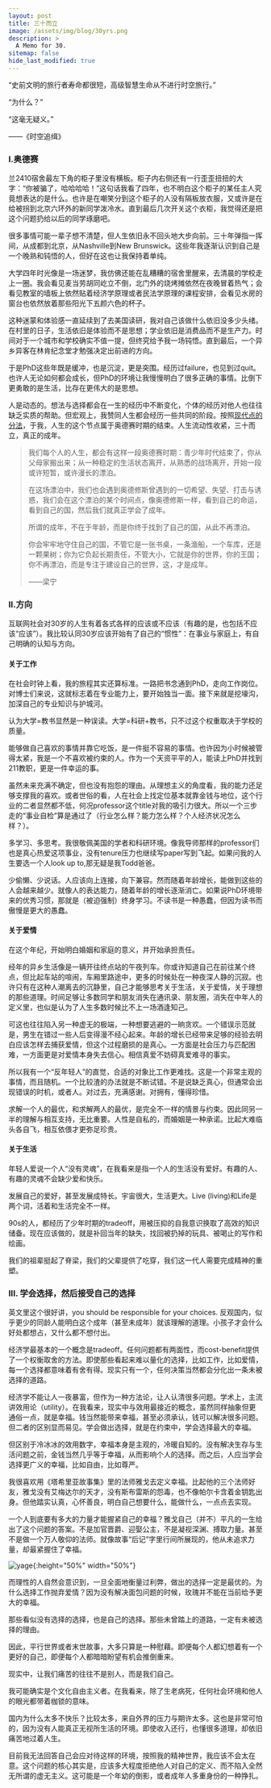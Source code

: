 ```yaml
---
layout: post
title: 三十而立
image: /assets/img/blog/30yrs.png
description: >
  A Memo for 30.
sitemap: false
hide_last_modified: true
---
```


“史前文明的旅行者寿命都很短，高级智慧生命从不进行时空旅行。”

 “为什么？”

 “这毫无疑义。”

——《时空追缉》

### I.奥德赛

兰2410宿舍最左下角的柜子里没有横板。柜子内右侧还有一行歪歪扭扭的大字：“你被骗了，哈哈哈哈！”这句话我看了四年，也不明白这个柜子的某任主人究竟想表达的是什么。也许是在嘲笑分到这个柜子的人没有隔板放衣服，又或许是在给被拐到北京六环外的新同学泼冷水。直到最后几次开关这个衣柜，我觉得还是把这个问题扔给以后的同学琢磨吧。

很多事情可能一辈子想不清楚，但人生依旧永不回头地大步向前。三十年弹指一挥间，从成都到北京，从Nashville到New Brunswick。这些年我逐渐认识到自己是一个晚熟和钝悟的人，但好在这也让我保持着单纯。

大学四年时光像是一场迷梦，我仿佛还能在乱糟糟的宿舍里醒来，去清晨的学校走上一圈。我会看见麦当劳胡同屹立不倒，北门外的烧烤摊依然在夜晚冒着热气；会看见教室的墙板上依然贴着经济学原理或者民法学原理的课程安排，会看见水房的窗台也依然放着那些阳光下五颜六色的杯子。

这种迷蒙和体验感一直延续到了去美国读研，我对自己该做什么依旧没多少头绪。在村里的日子，生活依旧是体验而不是思想；学业依旧是消费品而不是生产力。时间对于一个城市和学校确实不值一提，但终究给予我一场钝悟。直到最后，一个异乡异客在林肯纪念堂才勉强决定出前进的方向。

于是PhD这些年既是缓冲，也是沉淀，更是突围。经历过failure，也见到过quit。也许人无论如何都会成长，但PhD的环境让我慢慢明白了很多正确的事情。比倒下更勇敢的是生活，比存在更伟大的是思想。

人是动态的。想法与选择都会在一生的经历中不断变化，个体的经历对他人也往往缺乏实质的帮助。但宏观上，我赞同人生都会经历一些共同的阶段。按照[现代点的分法](https://www.nytimes.com/2007/10/09/opinion/09brooks.html)，于我，人生的这个节点属于奥德赛时期的结束。人生流动性收紧，三十而立，真正的成年。
 
>我们每个人的人生，都会有这样一段奥德赛时期：青少年时代结束了，你从父母家搬出来；从一种稳定的生活状态离开，从熟悉的战场离开，开始一段或许短暂，或许漫长的漂泊。
>
>在这场漂泊中，我们也会遇到奥德修斯曾遇到的一切希望、失望、打击与诱惑，我们会在这个漂泊的某个时间点，像奥德修斯一样，看到自己的命运，看到自己的国，然后我们就真正学会了成年。
>
>所谓的成年，不在于年龄，而是你终于找到了自己的国，从此不再漂泊。
>
>你会牢牢地守住自己的国，不管它是一张书桌，一条渔船，一个车库，还是一颗果树；你为它负起长期责任，不管大小，它就是你的世界，你的王国；你不再漂泊，而是专注于建设自己的世界，这，才是成年。
>
>——梁宁

### II.方向

互联网社会对30岁的人生有着各式各样的应该或不应该（有趣的是，也包括不应该“应该”）。我比较认同30岁应该开始有了自己的“惯性”：在事业与家庭上，有自己明确的认知与方向。

#### 关于工作

在社会时钟上看，我的旅程其实还算标准。一路把书念通到PhD，走向工作岗位。对博士们来说，这就标志着在专业能力上，要开始独当一面。接下来就是挖壕沟，加深自己的专业知识与护城河。

认为大学=教书显然是一种误读。大学=科研+教书，只不过这个权重取决于学校的质量。

能够做自己喜欢的事情并靠它吃饭，是一件挺不容易的事情。也许因为小时候被管得太紧，我是一个不喜欢被约束的人。作为一个天资平平的人，能读上PhD并找到211教职，更是一件幸运的事。

虽然未来充满不确定，但也没有抱怨的理由。从理想主义的角度看，我的能力还足够支撑我的喜欢。或者世俗的看，人在社会上找定位基本就靠金钱与地位，这个行业的二者显然都不低，何况professor这个title对我的吸引力很大。所以一个三步走的“事业自检”算是通过了（行业怎么样？能力怎么样？个人经济状况怎么样？）。

多学习、多思考。我很敬佩美国的学者和科研环境。像我导师那样的professor们也是真心热爱这项事业，没有tenure压力也继续写paper写到飞起。如果问我的人生要选一个人look up to,那无疑是我Todd爸爸。

少偷懒、少说话。人应该向上连接，向下兼容。然而随着年龄增长，能做到这些的人会越来越少。就像人的表达能力，随着年龄的增长逐渐消亡。如果说PhD环境带来的优秀习惯，那就是（被迫强制）终身学习。不读书是一种愚蠢，但因为读书而傲慢是更大的愚蠢。

#### 关于爱情

在这个年纪，开始明白婚姻和家庭的意义，并开始承担责任。

经年的异乡生活像是一辆开往终点站的午夜列车。你或许知道自己在前往某个终点，但比起车站的喧闹，车厢里路途中，更多的时候处在一种夜深人静的沉寂。也许只有在这种人潮离去的沉静里，自己才能够思考关于生活，关于爱情，关于理想的那些道理。时间足够让多数同学和朋友消失在通讯录、朋友圈，消失在中年人的定义里，也似是认为了人生多数时候比不上一场酒逢知己。

可这也往往陷入另一种虚无的极端，一种想要逃避的一晌贪欢。一个错误示范就是，男生在错过一些人后变得漫不经心起来。年龄的增长已经带来足够的经验去明白应该怎样去捕获爱情，但这个过程磨损的是真心。一方面是社会压力与匹配困难，一方面更是对爱情本身失去信心。相信真爱不妨碍真爱难寻的事实。

所以我有一个“反年轻人”的直觉，合适的对象比工作更难找。这是一个非常主观的事情，而且随机。一个比较渣的办法就是不断试错。不是说缺乏真心，但通常会出现错误的时机，或者人。对过去，充满感谢。对拥有，懂得珍惜。

求解一个人的最优，和求解两人的最优，是完全不一样的情景与约束。因此同另一半的理解与相互支持，无比重要。人性是自私的，而婚姻是一种承诺。比起大难临头各自飞，相互依偎才更弥足珍贵。

#### 关于生活

年轻人爱说一个人“没有灵魂”，在我看来是指一个人的生活没有爱好。有趣的人、有趣的灵魂不会缺少爱和快乐。

发展自己的爱好，甚至发展成特长。宇宙很大，生活更大。Live (living)和Life是两个词，活着和生活完全不一样。

90s的人，都经历了少年时期的tradeoff，用被压抑的自我意识换取了高效的知识储备。现在应该做的，就是补回当年的缺失，找回被扔掉的玩具、被喝止的写作和绘画。

我们的祖辈挺起了脊梁，我们的父辈提供了吃穿，我们这一代人需要完成精神的重塑。


### III. 学会选择，然后接受自己的选择

英文里这个很好讲，you should be responsible for your choices. 反观国内，似乎更少的同龄人能明白这个成年（甚至未成年）就该理解的道理。小孩子才会什么好处都想占，又什么都不想付出。

经济学最基本的一个概念是tradeoff。任何问题都有两面性，而cost-benefit提供了一个权衡取舍的方法。即使那些看起来难以量化的选择，比如工作，比如爱情，每一个选择都意味着有舍有得。现实只有一个，任何决策当然都会分化出一条未被选择的道路。

经济学不能让人一夜暴富，但作为一种方法论，让人认清很多问题。学术上，主流讲效用论（utility）。在我看来，现实中与效用最接近的概念，虽然同样抽象但更通俗一点，就是幸福。钱当然能带来幸福，甚至必须承认，钱可以解决很多问题。但二者的区别显而易见。学会做出选择，就是在约束中，学会选择最大的幸福。

但区别于冷冰冰的效用数字，幸福本身是主观的，冷暖自知的。没有解决生存与生活问题之前，金钱当然几乎等于幸福，从而影响个人的选择。而之后，人应当学会选择更广义的幸福，比如自由，比如尊严。

我很喜欢用《塔希里亚故事集》里的法师雅戈去定义幸福。比起他的三个法师好友，雅戈没有艾梅达尔的天才，没有斯布雷斯的怨毒，也不像帕尔卡含着金钥匙出身。但他踏实认真，心怀善良，明白自己想要什么，能做什么，一点点去实现。

一个人到底要有多大的力量才能握紧自己的幸福？雅戈自己（并不）平凡的一生给出了这个问题的答案。不是加官晋爵、迎娶公主，不是凝视深渊、搏取力量。甚至不是做一个万人敬仰的法师。就像故事“后记”字里行间所展现的，他从未追求力量，却最紧握住了幸福。 

![yage](/assets/img/blog/yage.jpeg){:height="50%" width="50%"}

而理性的人自然会意识到，一旦全面地衡量过利弊，做出的选择一定是最优的。为什么选择工作抛弃爱情？因为没有解决面包问题的时候，玫瑰并不能在当前给予更大的幸福。

那些看似没有选择的选择，也是自己的选择。那些未曾踏上的道路，一定有未被选择的理由。

因此，平行世界或者末世故事，大多只算是一种慰藉。即便每个人都幻想着有一个更好的自己，即便每个人都暗暗盼望有机会推倒重来。

现实中，让我们痛苦的往往不是别人，而是我们自己。

我可能确实是个文化自由主义者。在我看来，除了生老病死，任何社会环境和他人的眼光都带着枷锁的意味。

国内为什么太多不快乐？比较太多，来自外界的压力与期许太多。这也是非常可怕的，因为没有人能真正无视所生活的环境。即使收入还行，也懂很多道理，却依旧痛苦地过着人生。

目前我无法回答自己会应对待这样的环境，按照我的精神世界，我应该不会太在意。这个问题的核心其实是，应该多大程度拒绝他人对自己的定义、而不陷入全然无所谓的虚无主义。这可能是一个年幼的倒影，或者成年人多重身份的一种挣扎。

